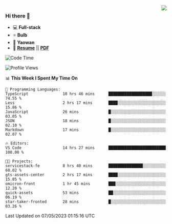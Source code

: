 <img align="right" src="https://github-readme-stats.vercel.app/api?username=LolipopJ&show_icons=true&count_private=true&hide_title=true&include_all_commits=true&theme=vue">

### Hi there 👋

- :computer: **Full-stack**
- :star: **Bulb**
- :pill: **Yaowan**
- :milky_way: [**Resume**](https://lolipopj.github.io/resume/) || [**PDF**](https://cdn.jsdelivr.net/gh/lolipopj/resume/export/resume-en.pdf)

<!--START_SECTION:waka-->
![Code Time](http://img.shields.io/badge/Code%20Time-1%2C222%20hrs%2025%20mins-blue)

![Profile Views](http://img.shields.io/badge/Profile%20Views-2-blue)

📊 **This Week I Spent My Time On** 

```text
💬 Programming Languages: 
TypeScript               10 hrs 46 mins      ███████████████████░░░░░░   74.55 % 
Less                     2 hrs 17 mins       ████░░░░░░░░░░░░░░░░░░░░░   15.86 % 
JavaScript               26 mins             █░░░░░░░░░░░░░░░░░░░░░░░░   03.05 % 
JSON                     18 mins             █░░░░░░░░░░░░░░░░░░░░░░░░   02.10 % 
Markdown                 17 mins             █░░░░░░░░░░░░░░░░░░░░░░░░   02.07 % 

🔥 Editors: 
VS Code                  14 hrs 27 mins      █████████████████████████   100.00 % 

🐱‍💻 Projects: 
servicestack-fe          8 hrs 40 mins       ███████████████░░░░░░░░░░   60.02 % 
gts-assets-center        2 hrs 17 mins       ████░░░░░░░░░░░░░░░░░░░░░   15.85 % 
omicron-front            1 hr 45 mins        ███░░░░░░░░░░░░░░░░░░░░░░   12.20 % 
quick-assets             53 mins             ██░░░░░░░░░░░░░░░░░░░░░░░   06.19 % 
star-taker-fronted       28 mins             █░░░░░░░░░░░░░░░░░░░░░░░░   03.26 % 
```


 Last Updated on 07/05/2023 01:15:16 UTC
<!--END_SECTION:waka-->
